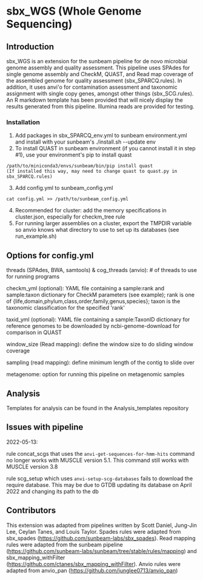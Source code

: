 # sbx_WGS (Whole Genome Sequencing)

## Introduction

sbx_WGS is an extension for the sunbeam pipeline for de novo microbial genome assembly and quality assessment. This pipeline uses SPAdes for single genome assembly and CheckM, QUAST, and Read map coverage of the assembled genome for quality assessment (sbx_SPARCQ.rules). In addition, it uses anvi'o for contamination assessment and taxonomic assignment with single copy genes, amongst other things (sbx_SCG.rules). An R markdown template has been provided that will nicely display the results generated from this pipeline. Illumina reads are provided for testing.

### Installation
1. Add packages in sbx_SPARCQ_env.yml to sunbeam environment.yml and install with your sunbeam's ./install.sh --update env
2. To install QUAST in sunbeam environment (if you cannot install it in step #1), use your environment's pip to install quast
```
/path/to/miniconda3/envs/sunbeam/bin/pip install quast
(If installed this way, may need to change quast to quast.py in sbx_SPARCQ.rules)
```
3. Add config.yml to sunbeam_config.yml
```
cat config.yml >> /path/to/sunbeam_config.yml
```
4. Recommended for cluster: add the memory specifications in cluster.json, especially for checkm_tree rule
5. For running larger assemblies on a cluster, export the TMPDIR variable so anvio knows what directory to use to set up its databases (see run_example.sh)

## Options for config.yml
threads (SPAdes, BWA, samtools) & cog_threads (anvio): # of threads to use for running programs

checkm_yml (optional): YAML file containing a sample:rank and sample:taxon dictionary for CheckM parameters (see example);
rank is one of {life,domain,phylum,class,order,family,genus,species};
taxon is the taxonomic classification for the specified 'rank'

taxid_yml (optional): YAML file containing a sample:TaxonID dictionary for reference genomes to be downloaded by ncbi-genome-download for comparison in QUAST

window_size (Read mapping): define the window size to do sliding window coverage

sampling (read mapping): define minimum length of the contig to slide over

metagenome: option for running this pipeline on metagenomic samples

## Analysis

Templates for analysis can be found in the Analysis_templates repository

## Issues with pipeline
2022-05-13:

rule concat_scgs that uses the `anvi-get-sequences-for-hmm-hits` command no longer works with MUSCLE version 5.1. This command still works with MUSCLE version 3.8

rule scg_setup which uses `anvi-setup-scg-databases` fails to download the require database. This may be due to GTDB updating its database on April 2022 and changing its path to the db

## Contributors
This extension was adapted from pipelines written by Scott Daniel, Jung-Jin Lee, Ceylan Tanes, and Louis Taylor. Spades rules were adapted from sbx_spades (https://github.com/sunbeam-labs/sbx_spades). Read mapping rules were adapted from the sunbeam pipeline (https://github.com/sunbeam-labs/sunbeam/tree/stable/rules/mapping) and sbx_mapping_withFilter (https://github.com/ctanes/sbx_mapping_withFilter). Anvio rules were adapted from anvio_pan (https://github.com/junglee0713/anvio_pan)